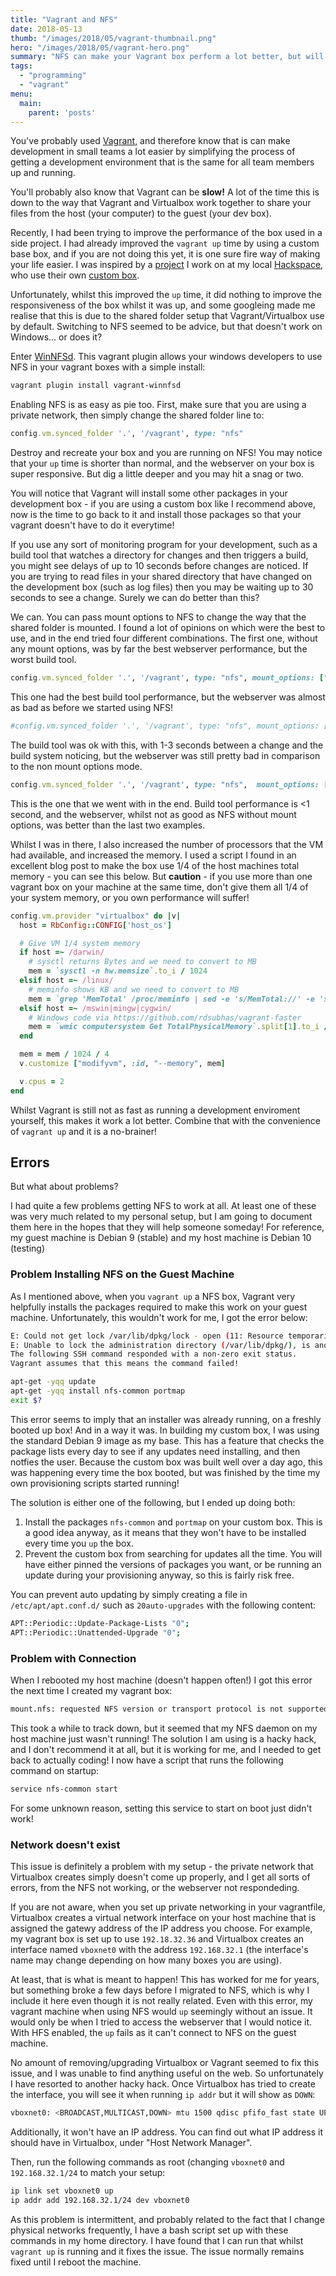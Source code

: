 ```yaml
---
title: "Vagrant and NFS"
date: 2018-05-13
thumb: "/images/2018/05/vagrant-thumbnail.png"
hero: "/images/2018/05/vagrant-hero.png"
summary: "NFS can make your Vagrant box perform a lot better, but will it take long to set up?"
tags: 
  - "programming"
  - "vagrant"
menu:
  main:
    parent: 'posts'
---
```

You've probably used [Vagrant](https://www.vagrantup.com), and therefore know that is can make development in small teams a lot easier by simplifying the process of getting a development environment that is the same for all team members up and running.

You'll probably also know that Vagrant can be **slow!** A lot of the time this is down to the way that Vagrant and Virtualbox work together to share your files from the host (your computer) to the guest (your dev box).

Recently, I had been trying to improve the performance of the box used in a side project. I had already improved the `vagrant up` time by using a custom base box, and if you are not doing this yet, it is one sure fire way of making your life easier. I was inspired by a [project](https://github.com/nottinghack/hms2) I work on at my local [Hackspace](http://nottinghack.org.uk/), who use their own [custom box](https://github.com/NottingHack/vagrant-hms2).

Unfortunately, whilst this improved the `up` time, it did nothing to improve the responsiveness of the box whilst it was up, and some googleing made me realise that this is due to the shared folder setup that Vagrant/Virtualbox use by default. Switching to NFS seemed to be advice, but that doesn't work on Windows... or does it?

Enter [WinNFSd](https://github.com/winnfsd/vagrant-winnfsd). This vagrant plugin allows your windows developers to use NFS in your vagrant boxes with a simple install:

```bash
vagrant plugin install vagrant-winnfsd
```

Enabling NFS is as easy as pie too.  First, make sure that you are using a private network, then simply change the shared folder line to:

```ruby
config.vm.synced_folder '.', '/vagrant', type: "nfs"
```

Destroy and recreate your box and you are running on NFS! You may notice that your `up` time is shorter than normal, and the webserver on your box is super responsive. But dig a little deeper and you may hit a snag or two.

You will notice that Vagrant will install some other packages in your development box - if you are using a custom box like I recommend above, now is the time to go back to it and install those packages so that your vagrant doesn't have to do it everytime!

If you use any sort of monitoring program for your development, such as a build tool that watches a directory for changes and then triggers a build, you might see delays of up to 10 seconds before changes are noticed. If you are trying to read files in your shared directory that have changed on the development box (such as log files) then you may be waiting up to 30 seconds to see a change. Surely we can do better than this?

We can. You can pass mount options to NFS to change the way that the shared folder is mounted. I found a lot of opinions on which were the best to use, and in the end tried four different combinations.  The first one, without any mount options, was by far the best webserver performance, but the worst build tool.

```ruby
config.vm.synced_folder '.', '/vagrant', type: "nfs", mount_options: ["lookupcache=none"]
```

This one had the best build tool performance, but the webserver was almost as bad as before we started using NFS!

```ruby
#config.vm.synced_folder '.', '/vagrant', type: "nfs", mount_options: ['actimeo=1']
```

The build tool was ok with this, with 1-3 seconds between a change and the build system noticing, but the webserver was still pretty bad in comparison to the non mount options mode.

```ruby
config.vm.synced_folder '.', '/vagrant', type: "nfs",  mount_options: ['rw', 'vers=3', 'tcp', 'actimeo=2']
```

This is the one that we went with in the end. Build tool performance is <1 second, and the webserver, whilst not as good as NFS without mount options, was better than the last two examples.

Whilst I was in there, I also increased the number of processors that the VM had available, and increased the memory.  I used a script I found in an excellent blog post to make the box use 1/4 of the host machines total memory - you can see this below. But **caution** - if you use more than one vagrant box on your machine at the same time, don't give them all 1/4 of your system memory, or you own performance will suffer!

```ruby {linenos=table}
config.vm.provider "virtualbox" do |v|
  host = RbConfig::CONFIG['host_os']

  # Give VM 1/4 system memory 
  if host =~ /darwin/
    # sysctl returns Bytes and we need to convert to MB
    mem = `sysctl -n hw.memsize`.to_i / 1024
  elsif host =~ /linux/
    # meminfo shows KB and we need to convert to MB
    mem = `grep 'MemTotal' /proc/meminfo | sed -e 's/MemTotal://' -e 's/ kB//'`.to_i 
  elsif host =~ /mswin|mingw|cygwin/
    # Windows code via https://github.com/rdsubhas/vagrant-faster
    mem = `wmic computersystem Get TotalPhysicalMemory`.split[1].to_i / 1024
  end

  mem = mem / 1024 / 4
  v.customize ["modifyvm", :id, "--memory", mem]

  v.cpus = 2
end
```

Whilst Vagrant is still not as fast as running a development enviroment yourself, this makes it work a lot better. Combine that with the convenience of `vagrant up` and it is a no-brainer!

## Errors

But what about problems?

I had quite a few problems getting NFS to work at all. At least one of these was very much related to my personal setup, but I am going to document them here in the hopes that they will help someone someday! For reference, my guest machine is Debian 9 (stable) and my host machine is Debian 10 (testing)

### Problem Installing NFS on the Guest Machine

As I mentioned above, when you `vagrant up` a NFS box, Vagrant very helpfully installs the packages required to make this work on your guest machine. Unfortunately, this wouldn't work for me, I got the error below:

```bash
E: Could not get lock /var/lib/dpkg/lock - open (11: Resource temporarily unavailable)
E: Unable to lock the administration directory (/var/lib/dpkg/), is another process using it?
The following SSH command responded with a non-zero exit status.
Vagrant assumes that this means the command failed!

apt-get -yqq update
apt-get -yqq install nfs-common portmap
exit $?   
```

This error seems to imply that an installer was already running, on a freshly booted up box! And in a way it was. In building my custom box, I was using the standard Debian 9 image as my base. This has a feature that checks the package lists every day to see if any updates need installing, and then notfies the user. Because the custom box was built well over a day ago, this was happening every time the box booted, but was finished by the time my own provisioning scripts started running!

The solution is either one of the following, but I ended up doing both:

1. Install the packages `nfs-common` and `portmap` on your custom box. This is a good idea anyway, as it means that they won't have to be installed every time you `up` the box.
2. Prevent the custom box from searching for updates all the time. You will have either pinned the versions of packages you want, or be running an update during your provisioning anyway, so this is fairly risk free.

You can prevent auto updating by simply creating a file in `/etc/apt/apt.conf.d/` such as `20auto-upgrades` with the following content:

```bash
APT::Periodic::Update-Package-Lists "0";
APT::Periodic::Unattended-Upgrade "0";
```

### Problem with Connection

When I rebooted my host machine (doesn't happen often!) I got this error the next time I created my vagrant box:

```bash
mount.nfs: requested NFS version or transport protocol is not supported
```

This took a while to track down, but it seemed that my NFS daemon on my host machine just wasn't running! The solution I am using is a hacky hack, and I don't recommend it at all, but it is working for me, and I needed to get back to actually coding!  I now have a script that runs the following command on startup:

```bash
service nfs-common start
```

For some unknown reason, setting this service to start on boot just didn't work!

### Network doesn't exist

This issue is definitely a problem with my setup - the private network that Virtualbox creates simply doesn't come up properly, and I get all sorts of errors, from the NFS not working, or the webserver not respondeding.

If you are not aware, when you set up private networking in your vagrantfile, Virtualbox creates a virtual network interface on your host machine that is assigned the gatewy address of the IP address you choose. For example, my vagrant box is set up to use `192.18.32.36` and Virtualbox creates an interface named `vboxnet0` with the address `192.168.32.1` (the interface's name may change depending on how many boxes you are using).

At least, that is what is meant to happen! This has worked for me for years, but something broke a few days before I migrated to NFS, which is why I include it here even though it is not really related. Even with this error, my vagrant machine when using NFS would `up` seemingly without an issue. It would only be when I tried to access the webserver that I would notice it. With HFS enabled, the `up` fails as it can't connect to NFS on the guest machine.

No amount of removing/upgrading Virtualbox or Vagrant seemed to fix this issue, and I was unable to find anything useful on the web. So unfortunately I have resorted to another hacky hack. Once Virtualbox has tried to create the interface, you will see it when running `ip addr` but it will show as `DOWN`:

```bash
vboxnet0: <BROADCAST,MULTICAST,DOWN> mtu 1500 qdisc pfifo_fast state UP group default qlen 1000
```

Additionally, it won't have an IP address. You can find out what IP address it should have in Virtualbox, under "Host Network Manager".

Then, run the following commands as root (changing `vboxnet0` and `192.168.32.1/24` to match your setup:

```bash
ip link set vboxnet0 up
ip addr add 192.168.32.1/24 dev vboxnet0
```

As this problem is intermittent, and probably related to the fact that I change physical networks frequently, I have a bash script set up with these commands in my home directory. I have found that I can run that whilst `vagrant up` is running and it fixes the issue.  The issue normally remains fixed until I reboot the machine.
